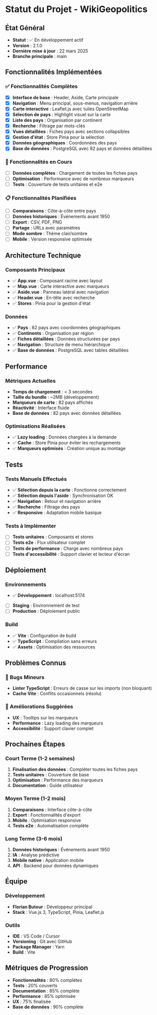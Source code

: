 # Statut du Projet - WikiGeopolitics

## État Général
- **Statut** : ✅ En développement actif
- **Version** : 2.1.0
- **Dernière mise à jour** : 22 mars 2025
- **Branche principale** : main

## Fonctionnalités Implémentées

### ✅ Fonctionnalités Complètes
- [x] **Interface de base** : Header, Aside, Carte principale
- [x] **Navigation** : Menu principal, sous-menus, navigation arrière
- [x] **Carte interactive** : Leaflet.js avec tuiles OpenStreetMap
- [x] **Sélection de pays** : Highlight visuel sur la carte
- [x] **Liste des pays** : Organisation par continent
- [x] **Recherche** : Filtrage par mots-clés
- [x] **Vues détaillées** : Fiches pays avec sections collapsibles
- [x] **Gestion d'état** : Store Pinia pour la sélection
- [x] **Données géographiques** : Coordonnées des pays
- [x] **Base de données** : PostgreSQL avec 82 pays et données détaillées

### 🚧 Fonctionnalités en Cours
- [ ] **Données complètes** : Chargement de toutes les fiches pays
- [ ] **Optimisation** : Performance avec de nombreux marqueurs
- [ ] **Tests** : Couverture de tests unitaires et e2e

### 📋 Fonctionnalités Planifiées
- [ ] **Comparaisons** : Côte-à-côte entre pays
- [ ] **Données historiques** : Événements avant 1950
- [ ] **Export** : CSV, PDF, PNG
- [ ] **Partage** : URLs avec paramètres
- [ ] **Mode sombre** : Thème clair/sombre
- [ ] **Mobile** : Version responsive optimisée

## Architecture Technique

### Composants Principaux
- ✅ **App.vue** : Composant racine avec layout
- ✅ **Map.vue** : Carte interactive avec marqueurs
- ✅ **Aside.vue** : Panneau latéral avec navigation
- ✅ **Header.vue** : En-tête avec recherche
- ✅ **Stores** : Pinia pour la gestion d'état

### Données
- ✅ **Pays** : 82 pays avec coordonnées géographiques
- ✅ **Continents** : Organisation par région
- ✅ **Fiches détaillées** : Données structurées par pays
- ✅ **Navigation** : Structure de menu hiérarchique
- ✅ **Base de données** : PostgreSQL avec tables détaillées

## Performance

### Métriques Actuelles
- **Temps de chargement** : < 3 secondes
- **Taille du bundle** : ~2MB (développement)
- **Marqueurs de carte** : 82 pays affichés
- **Réactivité** : Interface fluide
- **Base de données** : 82 pays avec données détaillées

### Optimisations Réalisées
- ✅ **Lazy loading** : Données chargées à la demande
- ✅ **Cache** : Store Pinia pour éviter les rechargements
- ✅ **Marqueurs optimisés** : Création unique au montage

## Tests

### Tests Manuels Effectués
- ✅ **Sélection depuis la carte** : Fonctionne correctement
- ✅ **Sélection depuis l'aside** : Synchronisation OK
- ✅ **Navigation** : Retour et navigation arrière
- ✅ **Recherche** : Filtrage des pays
- ✅ **Responsive** : Adaptation mobile basique

### Tests à Implémenter
- [ ] **Tests unitaires** : Composants et stores
- [ ] **Tests e2e** : Flux utilisateur complet
- [ ] **Tests de performance** : Charge avec nombreux pays
- [ ] **Tests d'accessibilité** : Support clavier et lecteur d'écran

## Déploiement

### Environnements
- ✅ **Développement** : localhost:5174
- [ ] **Staging** : Environnement de test
- [ ] **Production** : Déploiement public

### Build
- ✅ **Vite** : Configuration de build
- ✅ **TypeScript** : Compilation sans erreurs
- ✅ **Assets** : Optimisation des ressources

## Problèmes Connus

### 🐛 Bugs Mineurs
- **Linter TypeScript** : Erreurs de casse sur les imports (non bloquant)
- **Cache Vite** : Conflits occasionnels (résolu)

### 🔧 Améliorations Suggérées
- **UX** : Tooltips sur les marqueurs
- **Performance** : Lazy loading des marqueurs
- **Accessibilité** : Support clavier complet

## Prochaines Étapes

### Court Terme (1-2 semaines)
1. **Finalisation des données** : Compléter toutes les fiches pays
2. **Tests unitaires** : Couverture de base
3. **Optimisation** : Performance des marqueurs
4. **Documentation** : Guide utilisateur

### Moyen Terme (1-2 mois)
1. **Comparaisons** : Interface côte-à-côte
2. **Export** : Fonctionnalités d'export
3. **Mobile** : Optimisation responsive
4. **Tests e2e** : Automatisation complète

### Long Terme (3-6 mois)
1. **Données historiques** : Événements avant 1950
2. **IA** : Analyse prédictive
3. **Mobile native** : Application mobile
4. **API** : Backend pour données dynamiques

## Équipe

### Développement
- **Florian Butour** : Développeur principal
- **Stack** : Vue.js 3, TypeScript, Pinia, Leaflet.js

### Outils
- **IDE** : VS Code / Cursor
- **Versioning** : Git avec GitHub
- **Package Manager** : Yarn
- **Build** : Vite

## Métriques de Progression

- **Fonctionnalités** : 80% complètes
- **Tests** : 20% couverts
- **Documentation** : 85% complète
- **Performance** : 85% optimisée
- **UX** : 75% finalisée
- **Base de données** : 90% complète 
